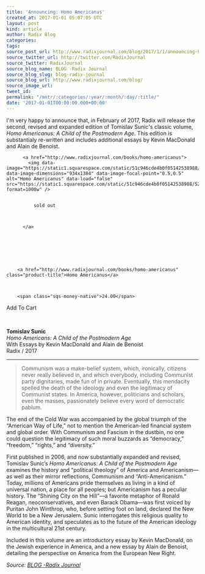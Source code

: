 ```yaml
---
title: 'Announcing: Homo Americanus'
created_at: 2017-01-01 05:07:05 UTC
layout: post
kind: article
author: Radix Blog
categories: 
tags: 
source_post_url: http://www.radixjournal.com/blog/2017/1/1/announcing-homo-americanus
source_twitter_url: http://twitter.com/RadixJournal
source_twitter: RadixJournal
source_blog_name: BLOG -Radix Journal
source_blog_slug: blog-radix-journal
source_blog_url: http://www.radixjournal.com/blog/
source_image_url: 
tweet_id: 
permalink: "/mntr/:categories/:year/:month/:day/:title/"
date: '2017-01-01T00:00:00.000+00:00'
---
```

<p>I'm very happy to announce that, in February of 2017, Radix will release the second, revised and expanded edition of Tomislav Sunic's classic volume, <em>Homo Americanus: A Child of the Postmodern Age</em>. This edition is substantialy re-written and includes additional essays by Kevin MacDonald and Alain de Benoist.  </p>




  

    
        
        
          <a href="http://www.radixjournal.com/books/homo-americanus">
            <img data-image="https://static1.squarespace.com/static/51c946cde4b0f05142538988/529a713ee4b0a2f014169403/58684b27197aea52833bf0cc/1483246823964/" data-image-dimensions="934x1384" data-image-focal-point="0.5,0.5" alt="Homo Americanus" data-load="false" src="https://static1.squarespace.com/static/51c946cde4b0f05142538988/529a713ee4b0a2f014169403/58684b27197aea52833bf0cc/1483246823964/?format=1000w" />

            
              sold out
            

            
          </a>
        
        
    

    

      
        <a href="http://www.radixjournal.com/books/homo-americanus" class="product-title">Homo Americanus</a>
      

      
        <span class="sqs-money-native">24.00</span>
      

      

      
        







Add To Cart


      

    

  



&nbsp;<p><strong>Tomislav Sunic</strong><br><em>Homo Americans: A Child of the Postmodern Age</em><br>With Essays by Kevin MacDonald and Alain de Benoist<br>Radix / 2017  </p>
<hr>
<blockquote>
<p>Communism was a make-belief system, which, ironically, citizens never really believed in, and which everybody, including Communist party dignitaries, made fun of in private. Eventually, this mendacity spelled the death of the ideology and even the legitimacy of Communist states. In America, however, politicians and scholars, even the masses, passionately believe every word of democratic pablum.</p>
</blockquote>
<p>The end of the Cold War was accompanied by the global triumph of the “American Way of Life,” not to mention the American-led financial system and global order. With Communism and Fascism in the dustbin, no one could question the legitimacy of such moral buzzards as “democracy,” “freedom,” “rights,” and “diversity.”      </p>
<p>First published in 2006, and now substantially expanded and revised, Tomislav Sunic’s <em>Homo Americanus: A Child of the Postmodern Age</em> examines the history and “political theology” of America and Americanism—as well as their mirror reflections, Communism and “Anti-Americanism.”  Today, millions of Americans pride themselves as living in a kind of universal nation, a place for all peoples; but Americanism has a peculiar history. The “Shining City on the Hill”—a favorite metaphor of Ronald Reagan, neoconservatives, and even Barack Obama—was first voiced by Puritan John Winthrop, who, before setting foot on land, declared the New World to be a New Jerusalem. Sunic interrogates this religious quality to American identity, and speculates as to the future of the American ideology in the multicultural 21st century. </p>
<p>Included in this volume are an introductory essay by Kevin MacDonald, on the Jewish experience in America, and a new essay by Alain de Benoist, detailing the perspective on America from the European New Right.    </p><div class="">
    <i>Source: <a href="http://www.radixjournal.com/blog/">BLOG -Radix Journal</a></i>
</div>
